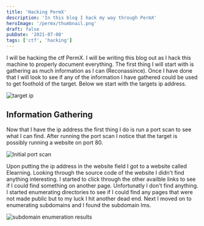```yaml
---
title: 'Hacking PermX'
description: 'In this blog I hack my way through PermX'
heroImage: '/permx/thumbnail.png'
draft: false
pubDate: '2021-07-08'
tags: ['ctf', 'hacking']
---
```


I will be hacking the ctf PermX. I will be writing this blog out as I hack this machine to properly document 
everything. The first thing I will start with is gathering as much information as I can (Reconassince). Once I have done that
I will look to see if any of the information I have gathered could be used to get foothold of the target. Below we start with the targets ip address.

![target ip](/permx/target1.png)

## Information Gathering

Now that I have the ip address the first thing I do is run a port scan to see what I can find. After running the port scan I notice that the target is possibly running a website on port 80.

![Initial port scan](/permx/nmap_initial2.png)

Upon putting the ip address in the website field I got to a website called Elearning. Looking through the source code of the website I didn't find anything interesting. I started to click through the other availble links to see if I could find something on another page. Unfortunatly I don't find anything. I started enumerating directories to see if I could find any pages that were not made public but to my luck I hit another dead end.
Next I moved on to enumerating subdomains and I found the subdomain lms.

![subdomain enumeration results](/permx/ffuf_sub.png)



